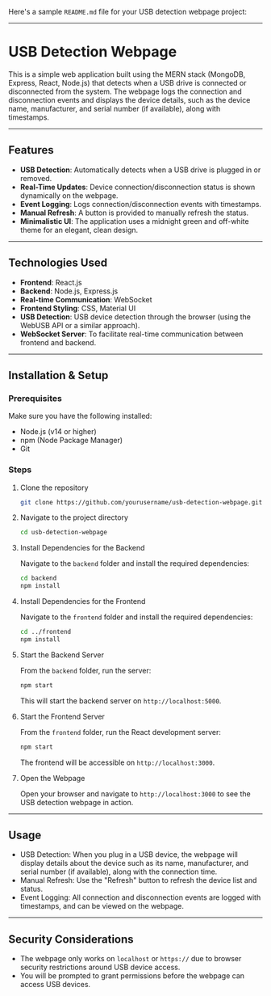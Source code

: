 Here's a sample `README.md` file for your USB detection webpage project:

---

# USB Detection Webpage

This is a simple web application built using the MERN stack (MongoDB, Express, React, Node.js) that detects when a USB drive is connected or disconnected from the system. The webpage logs the connection and disconnection events and displays the device details, such as the device name, manufacturer, and serial number (if available), along with timestamps.

---

## Features

- **USB Detection**: Automatically detects when a USB drive is plugged in or removed.
- **Real-Time Updates**: Device connection/disconnection status is shown dynamically on the webpage.
- **Event Logging**: Logs connection/disconnection events with timestamps.
- **Manual Refresh**: A button is provided to manually refresh the status.
- **Minimalistic UI**: The application uses a midnight green and off-white theme for an elegant, clean design.

---

## Technologies Used

- **Frontend**: React.js
- **Backend**: Node.js, Express.js
- **Real-time Communication**: WebSocket
- **Frontend Styling**: CSS, Material UI
- **USB Detection**: USB device detection through the browser (using the WebUSB API or a similar approach).
- **WebSocket Server**: To facilitate real-time communication between frontend and backend.

---

## Installation & Setup

### Prerequisites
Make sure you have the following installed:

- Node.js (v14 or higher)
- npm (Node Package Manager)
- Git

### Steps

1. Clone the repository

   ```bash
   git clone https://github.com/yourusername/usb-detection-webpage.git
   ```

2. Navigate to the project directory

   ```bash
   cd usb-detection-webpage
   ```

3. Install Dependencies for the Backend

   Navigate to the `backend` folder and install the required dependencies:

   ```bash
   cd backend
   npm install
   ```

4. Install Dependencies for the Frontend

   Navigate to the `frontend` folder and install the required dependencies:

   ```bash
   cd ../frontend
   npm install
   ```

5. Start the Backend Server

   From the `backend` folder, run the server:

   ```bash
   npm start
   ```

   This will start the backend server on `http://localhost:5000`.

6. Start the Frontend Server

   From the `frontend` folder, run the React development server:

   ```bash
   npm start
   ```

   The frontend will be accessible on `http://localhost:3000`.

7. Open the Webpage

   Open your browser and navigate to `http://localhost:3000` to see the USB detection webpage in action.

---

## Usage

- USB Detection: When you plug in a USB device, the webpage will display details about the device such as its name, manufacturer, and serial number (if available), along with the connection time.
- Manual Refresh: Use the "Refresh" button to refresh the device list and status.
- Event Logging: All connection and disconnection events are logged with timestamps, and can be viewed on the webpage.

---

## Security Considerations

- The webpage only works on `localhost` or `https://` due to browser security restrictions around USB device access.
- You will be prompted to grant permissions before the webpage can access USB devices.
